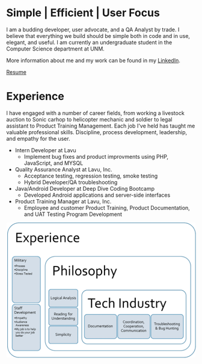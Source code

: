 # Simple | Efficient | User Focus

I am a budding developer, user advocate, and a QA Analyst by trade. I believe that everything we build should be simple both in code and in use, elegant, and useful. I am currently an undergraduate student in the Computer Science department at UNM.  

More information about me and my work can be found in my [LinkedIn](https://www.linkedin.com/in/alana-chigbrow-03a40996/).     

[Resume](resume.md)   

# Experience
I have engaged with a number of career fields, from working a livestock auction to Sonic carhop to helicopter mechanic and soldier to legal assistant to Product Training Management. Each job I've held has taught me valuable professional skills. Discipline, process development, leadership, and empathy for the user.

* Intern Developer at Lavu
  * Implement bug fixes and product improvments using PHP, JavaScript, and MYSQL
* Quality Assurance Analyst at Lavu, Inc.
  * Acceptance testing, regression testing, smoke testing
  * Hybrid Developer/QA troubleshooting
* Java/Android Developer at Deep Dive Coding Bootcamp
  * Developed Android applications and server-side interfaces
* Product Training Manager at Lavu, Inc.
  * Employee and customer Product Training,  Product Documentation, and UAT Testing Program Development
  
![Experience](img/Experience.png)  
